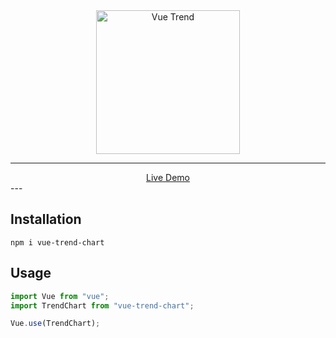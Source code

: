<div align="center">
  <img src="https://raw.githubusercontent.com/dmtrbrl/vue-trend-chart/master/media/vtc-logo.png" width="230" alt="Vue Trend">
</div>

---
<div align="center">
  <a href="https://dmtrbrl.github.io/vue-trend-chart/">Live Demo</a>
</div>
---

## Installation

```shell
npm i vue-trend-chart
```
## Usage

```js
import Vue from "vue";
import TrendChart from "vue-trend-chart";

Vue.use(TrendChart);
```
